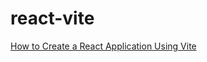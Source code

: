 # react-vite

[How to Create a React Application Using Vite](https://medium.com/javascript-in-plain-english/how-to-create-a-react-application-using-vite-cc3e9910a3f3)
